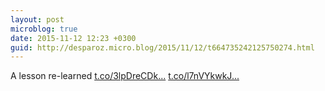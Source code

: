 ```yaml
---
layout: post
microblog: true
date: 2015-11-12 12:23 +0300
guid: http://desparoz.micro.blog/2015/11/12/t664735242125750274.html
---
```

A lesson re-learned [t.co/3lpDreCDk...](https://t.co/3lpDreCDkH) [t.co/l7nVYkwkJ...](https://t.co/l7nVYkwkJ8)
